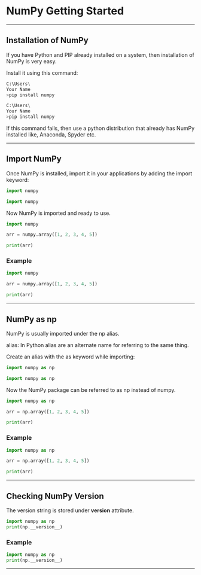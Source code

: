 # NumPy Getting Started


---


## Installation of NumPy

If you have Python and PIP already installed on a system, then installation of 
NumPy is very easy.

Install it using this command:

```python
C:\Users\
Your Name
>pip install numpy
```

```python
C:\Users\
Your Name
>pip install numpy
```

If this command fails, then use a python distribution that already has NumPy installed like, Anaconda, Spyder etc.


---


## Import NumPy

Once NumPy is installed, import it in your applications by adding the
import keyword:

```python
import numpy
```

```python
import numpy
```

Now NumPy is imported and ready to use.

```python
import numpy

arr = numpy.array([1, 2, 3, 4, 5])

print(arr)
```


### Example

```python
import numpy

arr = numpy.array([1, 2, 3, 4, 5])

print(arr)
```


---


## NumPy as np

NumPy is usually imported under the np 
alias.

alias: In Python alias are an alternate name for referring 
  to the same thing.

Create an alias with the as keyword while importing:

```python
import numpy as np
```

```python
import numpy as np
```

Now the NumPy package can be referred to as np instead of numpy.

```python
import numpy as np

arr = np.array([1, 2, 3, 4, 5])

print(arr)
```


### Example

```python
import numpy as np

arr = np.array([1, 2, 3, 4, 5])

print(arr)
```


---


## Checking NumPy Version

The version string is stored under __version__ 
attribute.

```python
import numpy as np
print(np.__version__)
```


### Example

```python
import numpy as np
print(np.__version__)
```


---

